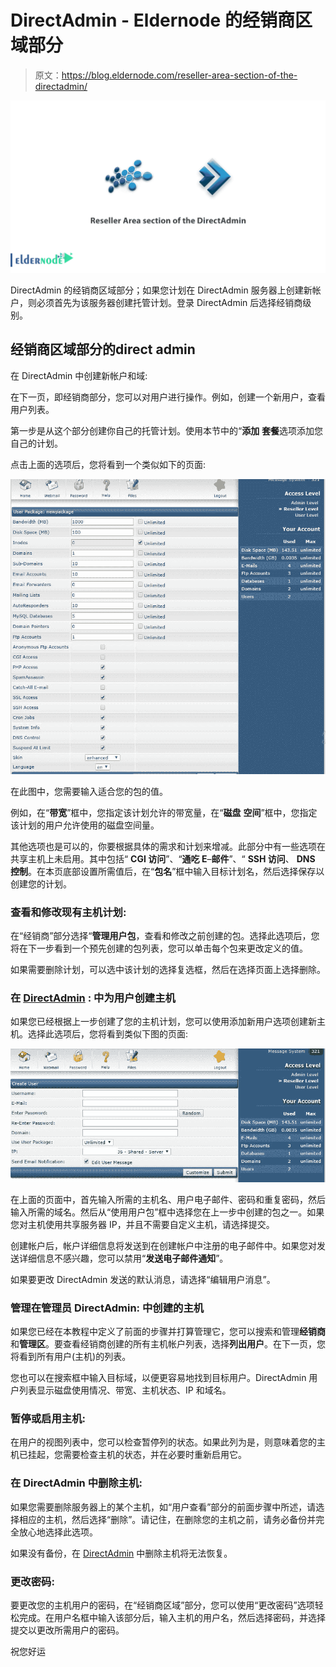 # DirectAdmin - Eldernode 的经销商区域部分

> 原文：<https://blog.eldernode.com/reseller-area-section-of-the-directadmin/>

![Reseller Area section of the DirectAdmin](img/6d38fb878b496fcb18fa95acb673844a.png)

DirectAdmin 的经销商区域部分；如果您计划在 DirectAdmin 服务器上创建新帐户，则必须首先为该服务器创建托管计划。登录 DirectAdmin 后选择经销商级别。

## **经销商区域部分的**direct admin

在 DirectAdmin 中创建新帐户和域:

在下一页，即经销商部分，您可以对用户进行操作。例如，创建一个新用户，查看用户列表。

第一步是从这个部分创建你自己的托管计划。使用本节中的“**添加** **套餐**选项添加您自己的计划。

点击上面的选项后，您将看到一个类似如下的页面:

![directadmin-tutorial-eldernode](img/e709bbe5c301982a6f164cfdad2c1fc8.png)

在此图中，您需要输入适合您的包的值。

例如，在“**带宽**”框中，您指定该计划允许的带宽量，在“**磁盘** **空间**”框中，您指定该计划的用户允许使用的磁盘空间量。

其他选项也是可以的，你要根据具体的需求和计划来增减。此部分中有一些选项在共享主机上未启用。其中包括“ **CGI 访问**”、“**通吃 E**–**邮件**”、“ **SSH 访问**、 **DNS 控制**。在本页底部设置所需值后，在“**包名**”框中输入目标计划名，然后选择保存以创建您的计划。

### 查看和修改现有主机计划:

在“经销商”部分选择“**管理用户包**，查看和修改之前创建的包。选择此选项后，您将在下一步看到一个预先创建的包列表，您可以单击每个包来更改定义的值。

如果需要删除计划，可以选中该计划的选择复选框，然后在选择页面上选择删除。

### 在 [DirectAdmin](https://blog.eldernode.com/tag/direct-admin/) : 中为用户创建主机

如果您已经根据上一步创建了您的主机计划，您可以使用添加新用户选项创建新主机。选择此选项后，您将看到类似下图的页面:

![directadmin-eldernode](img/deccf5804e11e574dd422e6febc6fa72.png)

在上面的页面中，首先输入所需的主机名、用户电子邮件、密码和重复密码，然后输入所需的域名。然后从“使用用户包”框中选择您在上一步中创建的包之一。如果您对主机使用共享服务器 IP，并且不需要自定义主机，请选择提交。

创建帐户后，帐户详细信息将发送到在创建帐户中注册的电子邮件中。如果您对发送详细信息不感兴趣，您可以禁用“**发送电子邮件通知**”。

如果要更改 DirectAdmin 发送的默认消息，请选择“编辑用户消息”。

### 管理在管理员 DirectAdmin: 中创建的主机

如果您已经在本教程中定义了前面的步骤并打算管理它，您可以搜索和管理**经销商**和**管理区**。要查看经销商创建的所有主机帐户列表，选择**列出用户**。在下一页，您将看到所有用户(主机)的列表。

您也可以在搜索框中输入目标域，以便更容易地找到目标用户。DirectAdmin 用户列表显示磁盘使用情况、带宽、主机状态、IP 和域名。

### 暂停或启用主机:

在用户的视图列表中，您可以检查暂停列的状态。如果此列为是，则意味着您的主机已挂起，您需要检查主机的状态，并在必要时重新启用它。

### 在 DirectAdmin 中删除主机:

如果您需要删除服务器上的某个主机，如“用户查看”部分的前面步骤中所述，请选择相应的主机，然后选择“删除”。请记住，在删除您的主机之前，请务必备份并完全放心地选择此选项。

如果没有备份，在 [DirectAdmin](https://www.directadmin.com/) 中删除主机将无法恢复。

### 更改密码:

要更改您的主机用户的密码，在“经销商区域”部分，您可以使用“更改密码”选项轻松完成。在用户名框中输入该部分后，输入主机的用户名，然后选择密码，并选择提交以更改所需用户的密码。

祝您好运